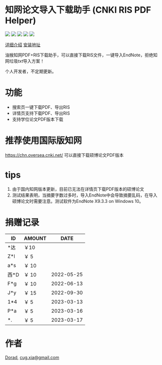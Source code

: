 # 知网论文导入下载助手 (CNKI RIS PDF Helper)
[![](https://img.shields.io/badge/dynamic/json?color=green&label=version&query=version&url=https%3A%2F%2Fgreasyfork.org%2Fscripts%2F425133.json&logo=tampermonkey)](https://greasyfork.org/en/scripts/425133) [![](https://img.shields.io/badge/dynamic/json?color=red&label=total%20installs&query=total_installs&url=https%3A%2F%2Fgreasyfork.org%2Fscripts%2F425133.json&style=flat&logo=tampermonkey)](https://greasyfork.org/en/scripts/425133) [![](https://img.shields.io/badge/dynamic/json?color=green&label=daily%20installs&query=daily_installs&url=https%3A%2F%2Fgreasyfork.org%2Fscripts%2F425133.json&logo=tampermonkey)](https://greasyfork.org/en/scripts/425133) [![](https://img.shields.io/badge/dynamic/json?labelColor=dark&color=red&label=RIS&query=data.count&url=https%3A%2F%2Fapi.cuger.cn%2Fcount%2FCNKI-PDF-RIS-Helper&logo=adobeacrobatreader&link=https%3A%2F%2Fgreasyfork.org%2Fscripts%2F425133)](https://greasyfork.org/en/scripts/425133) [![](https://img.shields.io/badge/blog-%40Dorad-blue)](https://blog.cuger.cn)

[详细介绍](https://blog.cuger.cn/p/5187/)  [安装地址](https://greasyfork.org/en/scripts/425133)

油猴知网PDF+RIS下载助手，可以直接下载RIS文件，一键导入EndNote，拒绝知网垃圾*txt*导入方案！

个人开发者，不定期更新。

# 功能
- 搜索页一键下载PDF、导出RIS
- 详情页支持下载PDF、导出RIS
- 支持学位论文PDF版本下载

# 推荐使用国际版知网
https://chn.oversea.cnki.net/
可以直接下载硕博论文PDF版本

# tips
1. 由于国内知网版本更新，目前已无法在详情页下载PDF版本的硕博论文
2. 测试结果表明，当摘要字数过多时，导入EndNote中会导致摘要乱码，在导入硕博论文时需要注意。测试软件为EndNote X9.3.3 on Windows 10。

# 捐赠记录

| ID   | AMOUNT | DATE |
| ---- | ------ | ------ |
| *达  | ￥10   |    |
| Z*l | ￥ 5   |    |
| a*s | ￥ 10   |    |
| 西*D | ￥ 10   | 2022-05-25 |
| F*g | ￥ 10 | 2022-06-13 |
| J*y | ￥ 15 | 2022-09-30 |
| 1*4 | ￥ 5 | 2023-03-13 |
| P*a | ￥ 5 | 2023-03-16 |
| *. | ￥ 5 | 2023-03-17 |

# 作者
[Dorad](https://blog.cuger.cn), cug.xia@gmail.com
